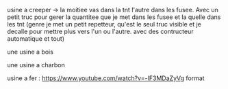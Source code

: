 
usine a creeper -> la moitiee vas dans la tnt l'autre dans les fusee. Avec un petit truc pour gerer la quantitee que je met dans les fusee et la quelle dans les tnt (genre je met un petit repetteur, qu'est le seul truc visible et je decalle pour mettre plus vers l'un ou l'autre. avec des contructeur automatique et tout)

une usine a bois

une usine a charbon 


usine a fer : https://www.youtube.com/watch?v=-IF3MDaZyVg format 